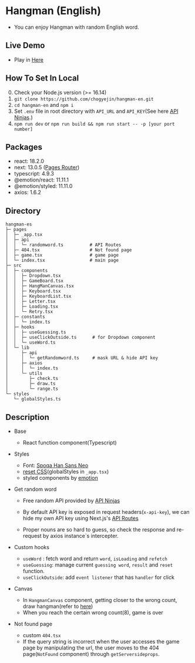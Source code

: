 # Hangman (English)

- You can enjoy Hangman with random English word.

## Live Demo

- Play in [Here](https://hangman-es.vercel.app/)

## How To Set In Local

0. Check your Node.js version (>= 16.14)
1. `git clone https://github.com/chogyejin/hangman-en.git`
2. `cd hangman-en` and `npm i`
3. Set `.env` file in root directory with `API_URL` and `API_KEY`(See here [API Ninjas](https://api-ninjas.com/).)
4. `npm run dev` or `npm run build && npm run start -- -p [your port number]`

## Packages

- react: 18.2.0
- next: 13.0.5 ([Pages Router](https://nextjs.org/docs/pages))
- typescript: 4.9.3
- @emotion/react: 11.11.1
- @emotion/styled: 11.11.0
- axios: 1.6.2

## Directory

```
hangman-es
├─ pages
│  ├─ _app.tsx
│  ├─ api
│  │  └─ randomword.ts          # API Routes
│  ├─ 404.tsx                   # Not found page
│  ├─ game.tsx                  # game page
│  └─ index.tsx                 # main page
├─ src
│  ├─ components
│  │  ├─ Dropdown.tsx
│  │  ├─ GameBoard.tsx
│  │  ├─ HangManCanvas.tsx
│  │  ├─ Keyboard.tsx
│  │  ├─ KeyboardList.tsx
│  │  ├─ Letter.tsx
│  │  ├─ Loading.tsx
│  │  └─ Retry.tsx
│  ├─ constants
│  │  └─ index.ts
│  ├─ hooks
│  │  ├─ useGuessing.ts
│  │  ├─ useClickOutside.ts      # for Dropdown component
│  │  └─ useWord.ts
│  └─ lib
│     ├─ api
│     │  └─ getRandomword.ts     # mask URL & hide API key
│     ├─ axios
│     │  └─ index.ts
│     └─ utils
│        ├─ check.ts
│        ├─ draw.ts
│        └─ range.ts
└─ styles
   └─ globalStyles.ts
```

## Description

- Base
  - React function component(Typescript)
- Styles
  - Font: [Spoqa Han Sans Neo](https://spoqa.github.io/spoqa-han-sans/)
  - [reset CSS](https://velog.io/@teo/2022-CSS-Reset-%EB%8B%A4%EC%8B%9C-%EC%8D%A8%EB%B3%B4%EA%B8%B0)(globalStyles in `_app.tsx`)
  - styled components by [emotion](https://emotion.sh/docs/introduction)
- Get random word

  - Free random API provided by [API Ninjas](https://api-ninjas.com/api/randomword)
  - By default API key is exposed in request headers(`x-api-key`), we can hide my own API key using Next.js's [API Routes](https://nextjs.org/docs/api-routes/introduction)

  - Proper nouns are so hard to guess, so check the response and re-request by axios instance`s intercepter.

- Custom hooks
  - `useWord` : fetch word and return `word`, `isLoading` and `refetch`
  - `useGuessing`: manage current `guessing word`, `result` and `reset` function.
  - `useClickOutside`: add `event listener` that has `handler` for click
- Canvas
  - In `HangmanCanvas` component, getting closer to the wrong count, draw hangman(refer to [here](https://codepen.io/xavier_bs/pen/MMNGyG))
  - When you reach the certain wrong count(8), game is over
- Not found page
  - custom `404.tsx`
  - If the query string is incorrect when the user accesses the game page by manipulating the url, the user moves to the 404 page(`NotFound` component) through `getServersideprops`.
